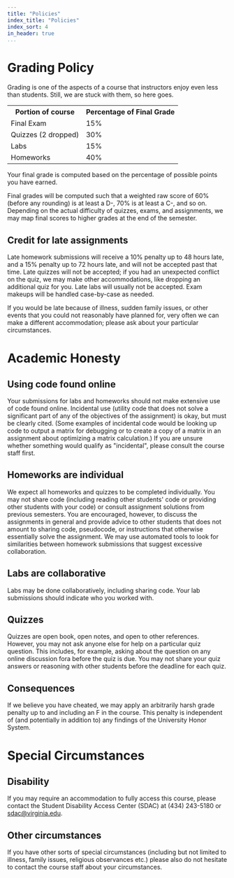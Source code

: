 ```yaml
---
title: "Policies"
index_title: "Policies"
index_sort: 4
in_header: true
...
```


# Grading Policy

Grading is one of the aspects of a course that instructors enjoy even less than students. Still, we are stuck with them, so here goes.

<table class="lookup">
<tr><th>Portion of course</th><th>Percentage of Final Grade</th></tr>
<tr><td>Final Exam</td><td>15%</td></tr>
<tr><td>Quizzes (2 dropped)</td><td>30%</td></tr>
<tr><td>Labs</td><td>15%</td></tr>
<tr><td>Homeworks</td><td>40%</td></tr>
</table>

Your final grade is computed based on the percentage of possible points you have earned.

Final grades will be computed such that a weighted raw score of 60% (before any rounding) is at least a D-, 70% is at least a C-, 
and so on. Depending on the actual difficulty of quizzes, exams, and assignments, we may map final scores
to higher grades at the end of the semester.

## Credit for late assignments

Late homework submissions will receive a 10% penalty up to 48 hours late, and a 15% penalty up to 72 hours late, and will not be accepted past that time.
Late quizzes will not be accepted; if you had an unexpected conflict on the quiz, we may make other accommodations, like dropping an additional quiz for you.
Late labs will usually not be accepted.
Exam makeups will be handled case-by-case as needed.

If you would be late because of illness, sudden family issues, or other events that you could not reasonably have planned for, very often we can make a different accommodation; please ask about your particular circumstances.

# Academic Honesty

## Using code found online
Your submissions for labs and homeworks should not make extensive use of code found online. Incidental use (utility code that does not solve a significant part of any of the objectives of the assignment) is okay, but must be clearly cited. (Some examples of incidental code would be looking up code to output a matrix for debugging or to create a copy of a matrix in an assignment about optimizing a matrix calculation.) If you are unsure whether something would qualify as "incidental", please consult the course staff first.

## Homeworks are individual
We expect all homeworks and quizzes to be completed individually.  You may not share code (including reading other students' code or providing other students with your code) or consult assignment solutions from previous semesters.  You are encouraged, however, to discuss the assignments in general and provide advice to other students that does not amount to sharing code, pseudocode, or instructions that otherwise essentially solve the assignment. We may use automated tools to look for similarities between homework submissions that suggest excessive collaboration.

## Labs are collaborative
Labs may be done collaboratively, including sharing code. Your lab submissions should indicate who you worked with.

## Quizzes
Quizzes are open book, open notes, and open to other references. However, you may not ask anyone else for help on a particular quiz question. This includes, for example, asking about the question on any online discussion fora before the quiz is due. You may not share your quiz answers or reasoning with other students before the deadline for each quiz.

## Consequences

If we believe you have cheated, we may apply an arbitrarily harsh grade penalty up to and including an F in the course.
This penalty is independent of (and potentially in addition to) any findings of the University Honor System.

# Special Circumstances

## Disability

If you may require an accommodation to fully access this course, please contact the Student Disability Access Center (SDAC) at (434) 243-5180 or sdac@virginia.edu.

## Other circumstances

If you have other sorts of special circumstances (including but not limited to illness, family issues, religious observances etc.) please also do not hesitate to contact the course staff about your circumstances. 
